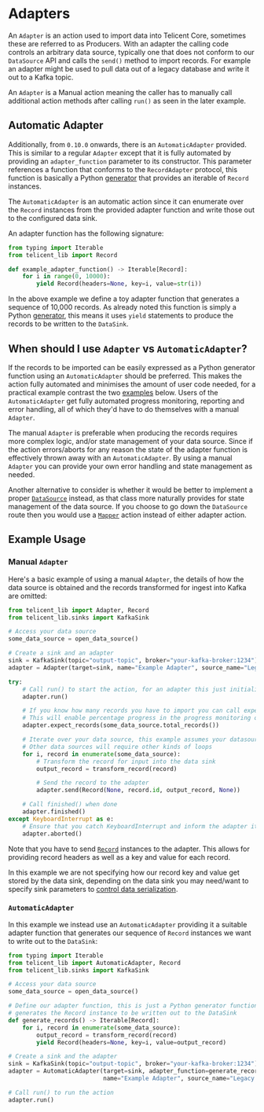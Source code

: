 # Adapters

An `Adapter` is an action used to import data into Telicent Core, sometimes these are referred to as Producers. With an
adapter the calling code controls an arbitrary data source, typically one that does not conform to our `DataSource` API
and calls the `send()` method to import records.  For example an adapter might be used to pull data out of a legacy 
database and write it out to a Kafka topic.

An `Adapter` is a Manual action meaning the caller has to manually call additional action methods after calling `run()`
as seen in the later example.

## Automatic Adapter

Additionally, from `0.10.0` onwards, there is an `AutomaticAdapter` provided.  This is similar to a regular `Adapter`
except that it is fully automated by providing an `adapter_function` parameter to its constructor.  This parameter
references a function that conforms to the `RecordAdapter` protocol, this function is basically a Python [generator][1]
that provides an iterable of `Record` instances.

The `AutomaticAdapter` is an automatic action since it can enumerate over the `Record` instances from the provided
adapter function and write those out to the configured data sink.

An adapter function has the following signature:

```python
from typing import Iterable
from telicent_lib import Record

def example_adapter_function() -> Iterable[Record]:
    for i in range(0, 10000):
        yield Record(headers=None, key=i, value=str(i))
```

In the above example we define a toy adapter function that generates a sequence of 10,000 records.  As already noted
this function is simply a Python [generator][1], this means it uses `yield` statements to produce the records to be
written to the `DataSink`.

## When should I use `Adapter` vs `AutomaticAdapter`?

If the records to be imported can be easily expressed as a Python generator function using an `AutomaticAdapter` should
be preferred.  This makes the action fully automated and minimises the amount of user code needed, for a practical
example contrast the two [examples](#example-usage) below.  Users of the `AutomaticAdapter` get fully automated progress
monitoring, reporting and error handling, all of which they'd have to do themselves with a manual `Adapter`.

The manual `Adapter` is preferable when producing the records requires more complex logic, and/or state management of
your data source.  Since if the action errors/aborts for any reason the state of the adapter function is effectively
thrown away with an `AutomaticAdapter`.  By using a manual `Adapter` you can provide your own error handling and state
management as needed.

Another alternative to consider is whether it would be better to implement a proper [`DataSource`](data-sources.md)
instead, as that class more naturally provides for state management of the data source.  If you choose to go down the
`DataSource` route then you would use a [`Mapper`](mappers.md) action instead of either adapter action.

## Example Usage

### Manual `Adapter`

Here's a basic example of using a manual `Adapter`, the details of how the data source is obtained and the records
transformed for ingest into Kafka are omitted:

```python
from telicent_lib import Adapter, Record
from telicent_lib.sinks import KafkaSink

# Access your data source
some_data_source = open_data_source()

# Create a sink and an adapter
sink = KafkaSink(topic="output-topic", broker="your-kafka-broker:1234")
adapter = Adapter(target=sink, name="Example Adapter", source_name="Legacy DB")

try:
    # Call run() to start the action, for an adapter this just initializes progress counters
    adapter.run()

    # If you know how many records you have to import you can call expect_records()
    # This will enable percentage progress in the progress monitoring output
    adapter.expect_records(some_data_source.total_records())

    # Iterate over your data source, this example assumes your datasource implements Iterable
    # Other data sources will require other kinds of loops
    for i, record in enumerate(some_data_source):
        # Transform the record for input into the data sink
        output_record = transform_record(record)

        # Send the record to the adapter
        adapter.send(Record(None, record.id, output_record, None))

    # Call finished() when done
    adapter.finished()
except KeyboardInterrupt as e:
    # Ensure that you catch KeyboardInterrupt and inform the adapter it was aborted
    adapter.aborted()
```

Note that you have to send [`Record`](records.md) instances to the adapter. This allows for providing record
headers as well as a key and value for each record.

In this example we are not specifying how our record key and value get stored by the data sink, depending on the
data sink you may need/want to specify sink parameters to 
[control data serialization](data-sinks.md#controlling-how-data-is-serialized).

### `AutomaticAdapter`

In this example we instead use an `AutomaticAdapter` providing it a suitable adapter function that generates our
sequence of `Record` instances we want to write out to the `DataSink`:

```python
from typing import Iterable
from telicent_lib import AutomaticAdapter, Record
from telicent_lib.sinks import KafkaSink

# Access your data source
some_data_source = open_data_source()

# Define our adapter function, this is just a Python generator function that 
# generates the Record instance to be written out to the DataSink
def generate_records() -> Iterable[Record]:
    for i, record in enumerate(some_data_source):
        output_record = transform_record(record)
        yield Record(headers=None, key=i, value=output_record)

# Create a sink and the adapter
sink = KafkaSink(topic="output-topic", broker="your-kafka-broker:1234")
adapter = AutomaticAdapter(target=sink, adapter_function=generate_records, 
                           name="Example Adapter", source_name="Legacy DB")

# Call run() to run the action
adapter.run()
```

[1]: https://docs.python.org/3/glossary.html#term-generator